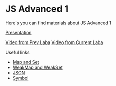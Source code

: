 # JS Advanced 1

Here's you can find materials about JS Advanced 1

[Presentation](https://solvdportal.sharepoint.com/:p:/s/GoogleDriveSolvdLABA/EYcqRThrOhlJimKv6UfqD4cB9I5iljYRXgGoOnlTL5tuBA)

[Video from Prev Laba](https://drive.google.com/file/d/11v7_WF4AGxOr4sY84Tl1UhiDwE7cpktb/view)
[Video from Current Laba](https://solvdportal-my.sharepoint.com/:v:/r/personal/laba_solvd_com/Documents/Recordings/Development-React.js-2025-01-20250401_140128-Meeting%20Recording.mp4?csf=1&web=1&e=AoyAdH&nav=eyJyZWZlcnJhbEluZm8iOnsicmVmZXJyYWxBcHAiOiJTdHJlYW1XZWJBcHAiLCJyZWZlcnJhbFZpZXciOiJTaGFyZURpYWxvZy1MaW5rIiwicmVmZXJyYWxBcHBQbGF0Zm9ybSI6IldlYiIsInJlZmVycmFsTW9kZSI6InZpZXcifX0%3D)


Useful links

- [Map and Set](https://javascript.info/map-set)
- [WeakMap and WeakSet](https://javascript.info/weakmap-weakset)
- [JSON](https://javascript.info/json)
- [Symbol](https://javascript.info/symbol)
